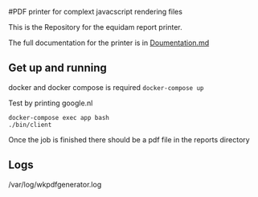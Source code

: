 #PDF printer for complext javacscript rendering files

This is the Repository for the equidam report printer. 

The full documentation for the printer is in [Doumentation.md](Documentation.md)


## Get up and running
docker and docker compose is required
`docker-compose up`

Test by printing google.nl
```
docker-compose exec app bash
./bin/client
```

Once the job is finished there should be a pdf file in the reports directory

## Logs
/var/log/wkpdfgenerator.log
